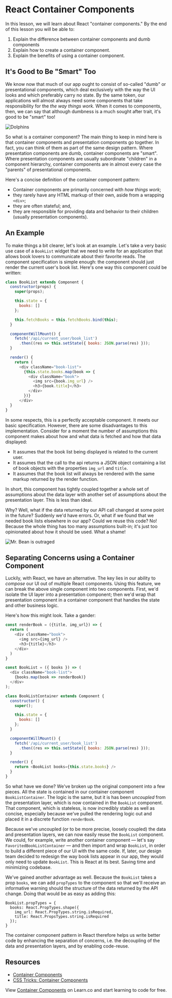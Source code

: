 # React Container Components

In this lesson, we will learn about React "container components." By the end of
this lesson you will be able to:

1. Explain the difference between container components and dumb components
2. Explain how to create a container component.
3. Explain the benefits of using a container component.

## It's Good to Be "Smart" Too

We know now that much of our app ought to consist of so-called "dumb" or presentational components, which deal exclusively with the way the UI looks and which preferably carry no state. By the same token, our applications will almost always need some components that take responsibility for the *the way things work.* When it comes to components, then, we can say that although dumbness is a much sought after trait, it's good to be "smart" too!

![Dolphins](https://media.giphy.com/media/9HXOac9CZshOM/giphy.gif)

So what is a container component? The main thing to keep in mind here is that container components and presentation components go together. In fact, you can think of them as part of the same design pattern.  Where presentation components are dumb, container components are "smart". Where presentation components are usually subordinate "children" in a component hierarchy, container components are in almost every case the "parents" of presentational components.

Here's a concise definition of the container component pattern:
* Container components are primarily concerned with *how things work*;
* they rarely have any HTML markup of their own, aside from a wrapping `<div>`;
* they are often stateful; and,
* they are responsible for providing data and behavior to their children (usually presentation components).

## An Example

To make things a bit clearer, let's look at an example. Let's take a very basic use case of a `BookList` widget that we need to write for an application that allows book lovers to communicate about their favorite reads. The component specification is simple enough: the component should just render the current user's book list. Here's one way this component could be written:

```javascript
class BookList extends Component {
  constructor(props) {
    super(props);

    this.state = {
      books: []
    };

    this.fetchBooks = this.fetchBooks.bind(this);
  }

  componentWillMount() {
    fetch('/api/current_user/book_list')
      .then((res => this.setState({ books: JSON.parse(res) }));
  }

  render() {
    return (
      <div className="book-list">
        {this.state.books.map(book => {
          <div className="book">
            <img src={book.img_url} />
            <h3>{book.title}</h3>
          </div>
        })}
      </div>
  }
}
```

In some respects, this is a perfectly acceptable component. It meets our basic specification. However, there are some disadvantages to this implementation. Consider for a moment the number of assumptions this component makes about how and what data is fetched and how that data displayed: 
* It assumes that the book list being displayed is related to the current user.
* It assumes that the call to the api returns a JSON object containing a list of book objects with the properties `img_url` and `title`.
* It assumes that the book list will always be rendered with the same markup returned by the render function.

In short, this component has tightly coupled together a whole set of assumptions about the data layer with another set of assumptions about the presentation layer. This is less than ideal.

Why? Well, what if the data returned by our API call changed at some point in the future? Suddenly we'd have errors. Or, what if we found that we needed book lists elsewhere in our app? Could we reuse this code? No! Because the whole thing has too many assumptions built-in; it's just too opinionated about how it should be used. What a shame!

![Mr. Bean is outraged](http://gifrific.com/wp-content/uploads/2014/02/Angry-Mr-Bean-Shakes-Head.gif)

## Separating Concerns using a Container  Component

Luckily, with React, we have an alternative. The key lies in our ability to _compose_ our UI out of multiple React components. Using this feature, we can break the above single component into two components. First, we'd isolate the  UI layer into a presentation component; then we'd wrap that presentation component in a container component that handles the state and other business logic.

Here's how this might look. Take a gander:
```javascript
const renderBook = ({title, img_url}) => {
  return (
    <div className="book">
      <img src={img_url} />
      <h3>{title}</h3>
    </div>
  )
}

const BookList = ({ books }) => (
  <div className="book-list">
    {books.map(book => renderBook)}
  </div>
);

class BookListContainer extends Component {
  constructor() {
    super();

    this.state = {
      books: []
    };
  }

  componentWillMount() {
    fetch('/api/current_user/book_list')
      .then((res => this.setState({ books: JSON.parse(res) }));
  }

  render() {
    return <BookList books={this.state.books} />
  }
}
```

So what have we done? We've broken up the original component into a few pieces. All the state is contained in our container component `BookListContainer`. The logic is the same, but it is has been _uncoupled_ from the presentation layer, which is now contained in the `BookList` component. That component, which is stateless, is now incredibly stable as well as concise, especially because we've pulled the rendering logic out and placed it in a discrete function `renderBook`.

Because we've uncoupled (or to be more precise, loosely coupled) the data and presentation layers, we can now easily reuse the `BookList` component. We could, for example, write another container component &mdash; let's say `FavoritedBookListContainer` &mdash; and then import and wrap `BookList`, in order to build a different piece of our UI with the same code. If, later, our design team decided to redesign the way book lists appear in our app, they would only need to update `BookList`. This is React at its best. Saving time and minimizing codebase. 

We've gained another advantage as well. Because the `BookList` takes a prop `books`, we can add `propTypes` to the component so that we'll receive an informative warning should the structure of the data returned by the API change. Doing that would be as easy as adding this:

```
BookList.propTypes = {
  books: React.PropTypes.shape({
    img_url: React.PropTypes.string.isRequired,
    title: React.PropsTypes.string.isRequired
  });
}
```
The container component pattern in React therefore helps us write better code by enhancing the separation of concerns, i.e. the decoupling of the data and presentation layers, and by enabling code-reuse. 

## Resources

- [Container Components](https://medium.com/@learnreact/container-components-c0e67432e005#.2kd1wuyp4)
- [CSS Tricks: Container Components](https://css-tricks.com/learning-react-container-components/)

<p class='util--hide'>View <a href='https://learn.co/lessons/react-container-components'>Container Components</a> on Learn.co and start learning to code for free.</p>
